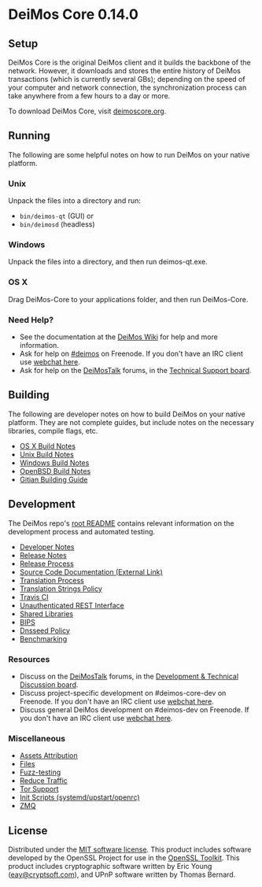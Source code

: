 
DeiMos Core 0.14.0
=====================

Setup
---------------------
DeiMos Core is the original DeiMos client and it builds the backbone of the network. However, it downloads and stores the entire history of DeiMos transactions (which is currently several GBs); depending on the speed of your computer and network connection, the synchronization process can take anywhere from a few hours to a day or more.

To download DeiMos Core, visit [deimoscore.org](https://deimoscore.org/en/releases/).

Running
---------------------
The following are some helpful notes on how to run DeiMos on your native platform.

### Unix

Unpack the files into a directory and run:

- `bin/deimos-qt` (GUI) or
- `bin/deimosd` (headless)

### Windows

Unpack the files into a directory, and then run deimos-qt.exe.

### OS X

Drag DeiMos-Core to your applications folder, and then run DeiMos-Core.

### Need Help?

* See the documentation at the [DeiMos Wiki](https://en.deimos.it/wiki/Main_Page)
for help and more information.
* Ask for help on [#deimos](http://webchat.freenode.net?channels=deimos) on Freenode. If you don't have an IRC client use [webchat here](http://webchat.freenode.net?channels=deimos).
* Ask for help on the [DeiMosTalk](https://deimostalk.org/) forums, in the [Technical Support board](https://deimostalk.org/index.php?board=4.0).

Building
---------------------
The following are developer notes on how to build DeiMos on your native platform. They are not complete guides, but include notes on the necessary libraries, compile flags, etc.

- [OS X Build Notes](build-osx.md)
- [Unix Build Notes](build-unix.md)
- [Windows Build Notes](build-windows.md)
- [OpenBSD Build Notes](build-openbsd.md)
- [Gitian Building Guide](gitian-building.md)

Development
---------------------
The DeiMos repo's [root README](/README.md) contains relevant information on the development process and automated testing.

- [Developer Notes](developer-notes.md)
- [Release Notes](release-notes.md)
- [Release Process](release-process.md)
- [Source Code Documentation (External Link)](https://dev.visucore.com/deimos/doxygen/)
- [Translation Process](translation_process.md)
- [Translation Strings Policy](translation_strings_policy.md)
- [Travis CI](travis-ci.md)
- [Unauthenticated REST Interface](REST-interface.md)
- [Shared Libraries](shared-libraries.md)
- [BIPS](bips.md)
- [Dnsseed Policy](dnsseed-policy.md)
- [Benchmarking](benchmarking.md)

### Resources
* Discuss on the [DeiMosTalk](https://deimostalk.org/) forums, in the [Development & Technical Discussion board](https://deimostalk.org/index.php?board=6.0).
* Discuss project-specific development on #deimos-core-dev on Freenode. If you don't have an IRC client use [webchat here](http://webchat.freenode.net/?channels=deimos-core-dev).
* Discuss general DeiMos development on #deimos-dev on Freenode. If you don't have an IRC client use [webchat here](http://webchat.freenode.net/?channels=deimos-dev).

### Miscellaneous
- [Assets Attribution](assets-attribution.md)
- [Files](files.md)
- [Fuzz-testing](fuzzing.md)
- [Reduce Traffic](reduce-traffic.md)
- [Tor Support](tor.md)
- [Init Scripts (systemd/upstart/openrc)](init.md)
- [ZMQ](zmq.md)

License
---------------------
Distributed under the [MIT software license](/COPYING).
This product includes software developed by the OpenSSL Project for use in the [OpenSSL Toolkit](https://www.openssl.org/). This product includes
cryptographic software written by Eric Young ([eay@cryptsoft.com](mailto:eay@cryptsoft.com)), and UPnP software written by Thomas Bernard.
